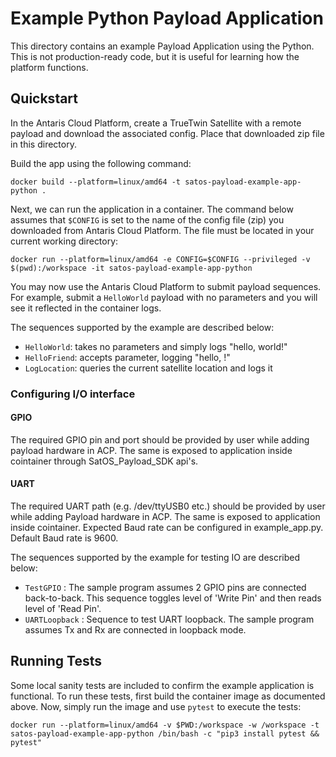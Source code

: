 # Example Python Payload Application

This directory contains an example Payload Application using the Python.
This is not production-ready code, but it is useful for learning how the platform functions.

## Quickstart

In the Antaris Cloud Platform, create a TrueTwin Satellite with a remote payload and download the associated config.
Place that downloaded zip file in this directory.

Build the app using the following command:

```
docker build --platform=linux/amd64 -t satos-payload-example-app-python .
```

Next, we can run the application in a container. The command below assumes that `$CONFIG` is set to the name of the config file (zip) you downloaded from Antaris Cloud Platform. The file must be located in your current working directory:

```
docker run --platform=linux/amd64 -e CONFIG=$CONFIG --privileged -v $(pwd):/workspace -it satos-payload-example-app-python 
```

You may now use the Antaris Cloud Platform to submit payload sequences. For example, submit a `HelloWorld` payload with
no parameters and you will see it reflected in the container logs.

The sequences supported by the example are described below:
* `HelloWorld`: takes no parameters and simply logs "hello, world!"
* `HelloFriend`: accepts parameter, logging "hello, <parameter>!"
* `LogLocation`: queries the current satellite location and logs it

### Configuring I/O interface

#### GPIO
The required GPIO pin and port should be provided by user while adding payload hardware in ACP. The same is exposed to application inside cointainer through SatOS_Payload_SDK api's. 

#### UART
The required UART path (e.g. /dev/ttyUSB0 etc.) should be provided by user while adding Payload hardware in ACP. The same is exposed to application inside cointainer. Expected Baud rate can be configured in example_app.py. Default Baud rate is 9600.

The sequences supported by the example for testing IO are described below:
* `TestGPIO` : The sample program assumes 2 GPIO pins are connected back-to-back. This sequence toggles level of 'Write Pin' and then reads level of 'Read Pin'. 
* `UARTLoopback` : Sequence to test UART loopback. The sample program assumes Tx and Rx are connected in loopback mode.

## Running Tests

Some local sanity tests are included to confirm the example application is functional.
To run these tests, first build the container image as documented above.
Now, simply run the image and use `pytest` to execute the tests:

```
docker run --platform=linux/amd64 -v $PWD:/workspace -w /workspace -t satos-payload-example-app-python /bin/bash -c "pip3 install pytest && pytest"
```
